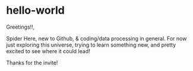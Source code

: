 # hello-world

Greetings!!,

 Spider Here, new to Github, & coding/data processing in general. 
 For now just exploring this universe, trying to learn something new, and pretty excited to see where it could lead!
 
 Thanks for the invite!

